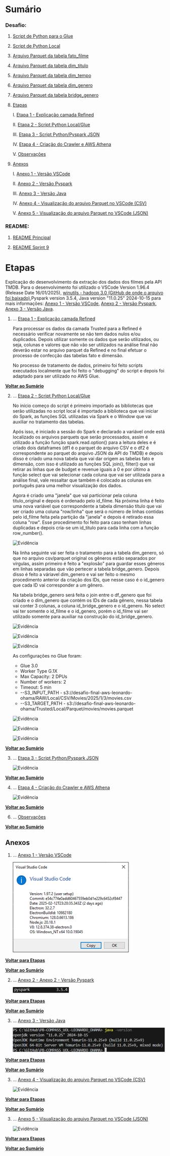 # Sumário

### Desafio:

1. [Script de Python para o Glue](scripts/GLUE/script_refined_glue_spark.py)

2. [Script de Python Local](scripts/LOCAL/script_refined_local_spark.py)

3. [Arquivo Parquet da tabela fato_filme](parquet/GLUE/part-00000-32f41a81-2c46-47c9-8a60-514577dccd56-c000.snappy.parquet)

4. [Arquivo Parquet da tabela dim_titulo](parquet/GLUE/part-00000-74d09563-078f-4d10-ac04-b4953011ffe5-c000.snappy.parquet)

5. [Arquivo Parquet da tabela dim_tempo](parquet/GLUE/part-00000-74d09563-078f-4d10-ac04-b4953011ffe5-c000.snappy.parquet)

6. [Arquivo Parquet da tabela dim_genero](parquet/GLUE/part-00000-74d09563-078f-4d10-ac04-b4953011ffe5-c000.snappy.parquet)

7. [Arquivo Parquet da tabela bridge_genero](parquet/GLUE/part-00000-74d09563-078f-4d10-ac04-b4953011ffe5-c000.snappy.parquet)

1. [Etapas](#etapas)

    I.    [Etapa 1 - Explicação camada Refined](#Etapa1)

    II.   [Etapa 2 - Script Python Local/Glue](#Etapa2)

    III.  [Etapa 3 - Script Python/Pyspark JSON](#Etapa3)

    IV.   [Etapa 4 - Criação do Crawler e AWS Athena](#Etapa4)
    
    V.  [Observações](#Observacoes)

2. [Anexos](#anexos)

    I.    [Anexo 1 - Versão VSCode](#Anexo1)

    II.   [Anexo 2 - Versão Pyspark](#Anexo2)

    III.  [Anexo 3 - Versão Java](#Anexo3)

    IV.   [Anexo 4 - Visualização do arquivo Parquet no VSCode (CSV)](#Anexo4)

    V.    [Anexo 5 - Visualização do arquivo Parquet no VSCode (JSON)](#Anexo5)

### README:

1. [README Principal](../../README.md)

2. [README Sprint 9](../README.md)

<a id="Etapas"></a>

# Etapas

Explicação do desenvolvimento da extração dos dados dos filmes pela API TMDB. Para o desenvolvimento foi utilizado o VSCode Version 1.96.4 (Release Date 16/01/2025), [winutils - hadoop 3.0 (GitHub de onde o arquivo foi baixado)](https://github.com/steveloughran/winutils/tree/master),Pyspark version 3.5.4, Java version "11.0.25" 2024-10-15  para mais informações: [Anexo 1 - Versão VSCode](#Anexo1), [Anexo 2 - Versão Pyspark](#Anexo2), [Anexo 3 - Versão Java](#Anexo3). 

<a id="Etapa1"></a>

1. ... [Etapa 1 - Explicação camada Refined](#Etapa1)

    Para processar os dados da camada Trusted para a Refined é necessário verificar novamente se não tem dados nulos e/ou duplicados. Depois utilizar somente os dados que serão utilizados, ou seja, colunas e valores que não vão ser utilizados na análise final não deverão estar no arquivo parquet da Refined e no final efetuar o processo de confecção das tabelas fato e dimensão.

    No processo de tratamento de dados, primeiro foi feito scripts executados localmente que foi feito o "debugging" do script e depois foi adaptado para ser utilizado no AWS Glue.
  
[**Voltar ao Sumário**](#sumário)

<a id="Etapa2"></a>

2. ... [Etapa 2 - Script Python Local/Glue](#Etapa2)

    No início começo do script é primeiro importado as bibliotecas que serão utilizadas no script local é importado a biblioteca que vai iniciar do Spark, as funções SQL utilizadas via Spark e o Window que vai auxiliar no tratamento das tabelas.

    Após isso, é iniciado a sessão do Spark e declarado a variável onde está localizado os arquivos parquets que serão processados, assim é utilizado a função função spark.read.option() para a leitura deles e é criado dois dataframes (df1 é o parquet do arquivo CSV e o df2 é correspondente ao parquet do arquivo JSON da API do TMDB) e depois disso é criado uma nova tabela que vai dar origem as tabelas fato e dimensão, com isso é utilizado as funções SQL join(), filter() que vai retirar as linhas que de budget e revenue iguais a 0 e por último a função select que vai selecionar cada coluna que vai ser utilizada para a análise final, vale ressaltar que também é colocado as colunas em português para uma melhor visualização dos dados.

    Agora é criado uma "janela" que vai particionar pela coluna titulo_original e depois é ordenado pelo id_filme. Na próxima linha é feito uma nova variável que correspondente a tabela dimensão título que vai ser criado uma coluna "row/linha" que será o número de linhas contidas pelo id_filme feita pela partição da "janela" e depois é retirado essa coluna "row". Esse procedimento foi feito para caso tenham linhas duplicadas e depois cria-se um id_titulo para cada linha com a função row_number().

    ![Evidência](../Evidencias/Desafio/ETAPA2_1_-_SCRIPT_LOCAL_CSV.png)

    Na linha seguinte vai ser feita o tratamento para a tabela dim_genero, só que no arquivo csv/parquet original os gêneros estão separados por vírgulas, assim primeiro é feito a "explosão" para guardar esses gêneros em linhas separadas que vão pertecer a tabela bridge_genero. Depois disso é feito a váriavel dim_genero e vai ser feito o mesmo procedimento anterior da criação dos IDs, que nesse caso é o id_genero que cada ID vai corresponder a um gênero.
    
    Na tabela bridge_genero será feita o join entre o df_genero que foi criado e o dim_genero que contém os IDs de cada gênero, nessa tabela vai conter 3 colunas, a coluna id_bridge_genero e o id_genero. No select vai ter somente o id_filme e o id_genero, porém o id_filme vai ser utilizado somente para auxiliar na construção do id_bridge_genero.
    
    ![Evidência](../Evidencias/Desafio/ETAPA2_2_-_SCRIPT_LOCAL_CSV.png)
    
    ![Evidência](../Evidencias/Desafio/ETAPA2_3_-_SCRIPT_LOCAL_CSV.png)

    <a id="Resultado_csv"></a>


    ![Evidência](../Evidencias/Desafio/ETAPA2_11_-_SCRIPT_GLUE_CSV.png)

    As configurações no Glue foram:

    - Glue 3.0
    - Worker Type G.1X
    - Max Capacity: 2 DPUs
    - Number of workers: 2
    - Timeout: 5 min
    - --S3_INPUT_PATH - s3://desafio-final-aws-leonardo-ohama/RAW/Local/CSV/Movies/2025/1/3/movies.csv
    - --S3_TARGET_PATH - s3://desafio-final-aws-leonardo-ohama/Trusted/Local/Parquet/movies/movies.parquet

    ![Evidência](../Evidencias/Desafio/ETAPA2_12_-_JOB_CSV_GLUE.png)

    ![Evidência](../Evidencias/Desafio/ETAPA2_13_-_CSV_INPUT_PATH.png)

    ![Evidência](../Evidencias/Desafio/ETAPA2_14_-_CSV_TARGET_PATH.png)

[**Voltar ao Sumário**](#sumário)

<a id="Etapa3"></a>

3. ... [Etapa 3 - Script Python/Pyspark JSON](#Etapa3)

    ![Evidência](../Evidencias/Desafio/ETAPA3_9_-_JSON_TARGET_PATH.png)

[**Voltar ao Sumário**](#sumário)

<a id="Etapa4"></a>

4. ... [Etapa 4 - Criação do Crawler e AWS Athena](#Etapa4)

    ![Evidência](../Evidencias/Desafio/ETAPA4_1_-_CRAWLER_CSV_GLUE.png)

[**Voltar ao Sumário**](#sumário)

<a id="Observacoes"></a>

6. ... [Observações](#Observacoes)

[**Voltar ao Sumário**](#sumário)

## Anexos

<a id="Anexo1"></a>

1. ... [Anexo 1 - Versão VSCode](#Anexo1)

    ![Evidência](../Evidencias/Desafio/ANEXO1_1_-_VERSAO_VSCODE.png)

[**Voltar para Etapas**](#Etapas)

[**Voltar ao Sumário**](#sumário)

<a id="Anexo2"></a>

2. ... [Anexo 2 - Anexo 2 - Versão Pyspark](#Anexo2)

    ![Evidência](../Evidencias/Desafio/ANEXO2_1_-_VERSAO_PYSPARK.png)

[**Voltar para Etapas**](#Etapas)

[**Voltar ao Sumário**](#sumário)

<a id="Anexo3"></a>

3. ... [Anexo 3 - Versão Java](#Anexo3)

    ![Evidência](../Evidencias/Desafio/ANEXO3_1_-_VERSAO_JAVA_PYSPARK.png)

[**Voltar para Etapas**](#Etapas)

[**Voltar ao Sumário**](#sumário)

<a id="Anexo4"></a>

3. ... [Anexo 4 - Visualização do arquivo Parquet no VSCode (CSV)](#Anexo3)

    ![Evidência](../Evidencias/Desafio/ANEXO4_1_-_VISUALIZACAO_PARQUET_CSV_VSCODE.png)

[**Voltar para Etapas**](#Etapas)

[**Voltar ao Sumário**](#sumário)

<a id="Anexo5"></a>

3. ... [Anexo 5 - Visualização do arquivo Parquet no VSCode (JSON)](#Anexo3)

    ![Evidência](../Evidencias/Desafio/ANEXO5_1_-_VISUALIZACAO_PARQUET_JSON_VSCODE.png)

[**Voltar para Etapas**](#Etapas)

[**Voltar ao Sumário**](#sumário)
